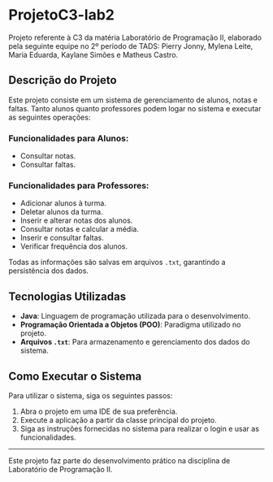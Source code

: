 # ProjetoC3-lab2

Projeto referente à C3 da matéria Laboratório de Programação II, elaborado pela seguinte equipe no 2º período de TADS: Pierry Jonny, Mylena Leite, Maria Eduarda, Kaylane Simões e Matheus Castro.

## Descrição do Projeto

Este projeto consiste em um sistema de gerenciamento de alunos, notas e faltas. Tanto alunos quanto professores podem logar no sistema e executar as seguintes operações:

### Funcionalidades para Alunos:
- Consultar notas.
- Consultar faltas.

### Funcionalidades para Professores:
- Adicionar alunos à turma.
- Deletar alunos da turma.
- Inserir e alterar notas dos alunos.
- Consultar notas e calcular a média.
- Inserir e consultar faltas.
- Verificar frequência dos alunos.

Todas as informações são salvas em arquivos `.txt`, garantindo a persistência dos dados.

## Tecnologias Utilizadas
- **Java**: Linguagem de programação utilizada para o desenvolvimento.
- **Programação Orientada a Objetos (POO)**: Paradigma utilizado no projeto.
- **Arquivos `.txt`**: Para armazenamento e gerenciamento dos dados do sistema.

## Como Executar o Sistema

Para utilizar o sistema, siga os seguintes passos:
1. Abra o projeto em uma IDE de sua preferência.
2. Execute a aplicação a partir da classe principal do projeto.
3. Siga as instruções fornecidas no sistema para realizar o login e usar as funcionalidades.

---

Este projeto faz parte do desenvolvimento prático na disciplina de Laboratório de Programação II.

